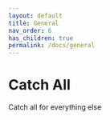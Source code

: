 ```yaml
---
layout: default
title: General
nav_order: 6
has_children: true
permalink: /docs/general
---
```


# Catch All

Catch all for everything else 

